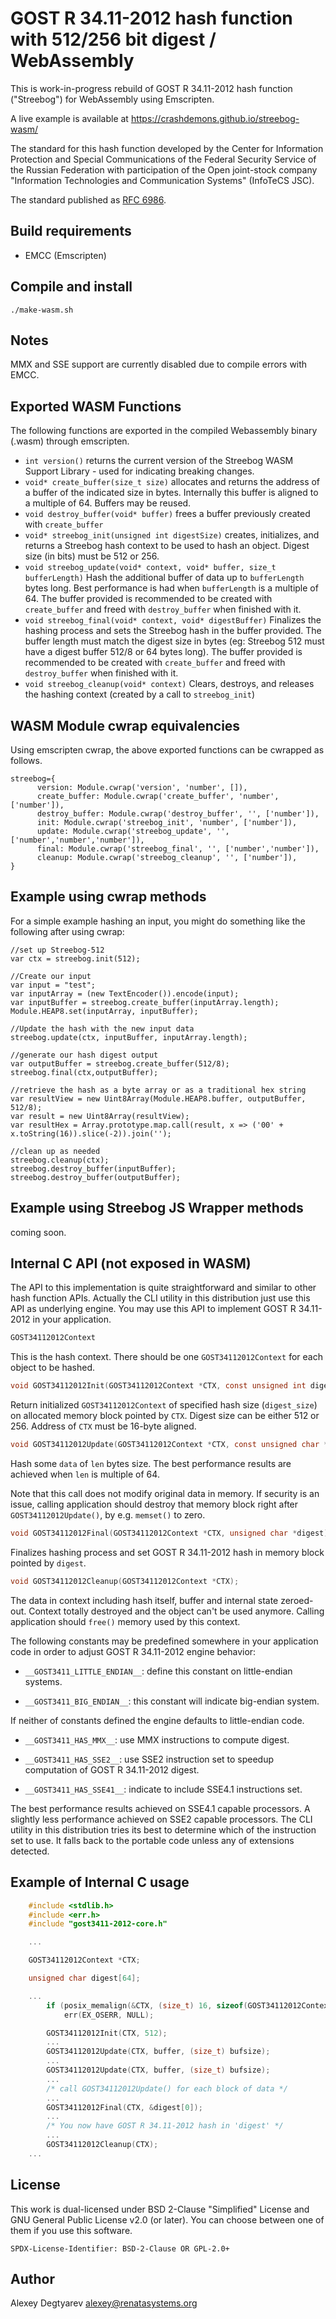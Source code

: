 GOST R 34.11-2012 hash function with 512/256 bit digest / WebAssembly
=======================================================

This is work-in-progress rebuild of GOST R 34.11-2012 hash function ("Streebog") for WebAssembly using Emscripten.

A live example is available at https://crashdemons.github.io/streebog-wasm/

The standard for this hash function developed by the Center for
Information Protection and Special Communications of the Federal
Security Service of the Russian Federation with participation of the
Open joint-stock company "Information Technologies and Communication
Systems" (InfoTeCS JSC).

The standard published as [RFC 6986](https://tools.ietf.org/html/rfc6986).


Build requirements
------------------

* EMCC (Emscripten)


Compile and install
-------------------

 `./make-wasm.sh`
 
 Notes
 ---
 MMX and SSE support are currently disabled due to compile errors with EMCC.


Exported WASM Functions
---
The following functions are exported in the compiled Webassembly binary (.wasm) through emscripten.
* `int version()` returns the current version of the Streebog WASM Support Library - used for indicating breaking changes.
* `void* create_buffer(size_t size)` allocates and returns the address of a buffer of the indicated size in bytes. Internally this buffer is aligned to a multiple of 64. Buffers may be reused.
* `void destroy_buffer(void* buffer)` frees a buffer previously created with `create_buffer`
* `void* streebog_init(unsigned int digestSize)` creates, initializes, and returns a Streebog hash context to be used to hash an object. Digest size (in bits) must be 512 or 256.
* `void streebog_update(void* context, void* buffer, size_t bufferLength)` Hash the additional buffer of data up to `bufferLength` bytes long.  Best performance is had when `bufferLength` is a multiple of 64.  The buffer provided is recommended to be created with `create_buffer` and freed with `destroy_buffer` when finished with it.
* `void streebog_final(void* context, void* digestBuffer)` Finalizes the hashing process and sets the Streebog hash in the buffer provided. The buffer length must match the digest size in bytes (eg: Streebog 512 must have a digest buffer 512/8 or 64 bytes long). The buffer provided is recommended to be created with  `create_buffer` and freed with `destroy_buffer` when finished with it.
* `void streebog_cleanup(void* context)` Clears, destroys, and releases the hashing context (created by a call to `streebog_init`)

WASM Module cwrap equivalencies
---
Using emscripten cwrap, the above exported functions can be cwrapped as follows.
```
streebog={
      version: Module.cwrap('version', 'number', []),
      create_buffer: Module.cwrap('create_buffer', 'number', ['number']),
      destroy_buffer: Module.cwrap('destroy_buffer', '', ['number']),
      init: Module.cwrap('streebog_init', 'number', ['number']),
      update: Module.cwrap('streebog_update', '', ['number','number','number']),
      final: Module.cwrap('streebog_final', '', ['number','number']),
      cleanup: Module.cwrap('streebog_cleanup', '', ['number']),
}
```


Example using cwrap methods
---
For a simple example hashing an input, you might do something like the following after using cwrap:
```
//set up Streebog-512
var ctx = streebog.init(512);

//Create our input
var input = "test";
var inputArray = (new TextEncoder()).encode(input);
var inputBuffer = streebog.create_buffer(inputArray.length);
Module.HEAP8.set(inputArray, inputBuffer);

//Update the hash with the new input data
streebog.update(ctx, inputBuffer, inputArray.length);

//generate our hash digest output
var outputBuffer = streebog.create_buffer(512/8);
streebog.final(ctx,outputBuffer);

//retrieve the hash as a byte array or as a traditional hex string
var resultView = new Uint8Array(Module.HEAP8.buffer, outputBuffer, 512/8);
var result = new Uint8Array(resultView);
var resultHex = Array.prototype.map.call(result, x => ('00' + x.toString(16)).slice(-2)).join('');

//clean up as needed
streebog.cleanup(ctx);
streebog.destroy_buffer(inputBuffer);
streebog.destroy_buffer(outputBuffer);
```

Example using Streebog JS Wrapper methods
---
coming soon.


Internal C API (not exposed in WASM)
---
The API to this implementation is quite straightforward and similar to
other hash function APIs.  Actually the CLI utility in this distribution
just use this API as underlying engine.  You may use this API to
implement GOST R 34.11-2012 in your application.

```c
GOST34112012Context
```

This is the hash context.  There should be one `GOST34112012Context`
for each object to be hashed.


```c
void GOST34112012Init(GOST34112012Context *CTX, const unsigned int digest_size);
```

Return initialized `GOST34112012Context` of specified hash size
(`digest_size`) on allocated memory block pointed by `CTX`.  Digest size
can be either 512 or 256.  Address of `CTX` must be 16-byte aligned.

```c
void GOST34112012Update(GOST34112012Context *CTX, const unsigned char *data, size_t len);
```

Hash some `data` of `len` bytes size.  The best performance results are
achieved when `len` is multiple of 64.
    
Note that this call does not modify original data in memory.  If
security is an issue, calling application should destroy that memory
block right after `GOST34112012Update()`, by e.g. `memset()` to zero.

```c
void GOST34112012Final(GOST34112012Context *CTX, unsigned char *digest);
```

Finalizes hashing process and set GOST R 34.11-2012 hash in memory block
pointed by `digest`.

```c
void GOST34112012Cleanup(GOST34112012Context *CTX);
```

The data in context including hash itself, buffer and internal
state zeroed-out.  Context totally destroyed and the object can't be
used anymore.  Calling application should `free()` memory used by this
context.

The following constants may be predefined somewhere in your application
code in order to adjust GOST R 34.11-2012 engine behavior:

* `__GOST3411_LITTLE_ENDIAN__`: define this constant on little-endian systems.

* `__GOST3411_BIG_ENDIAN__`: this constant will indicate big-endian system.

If neither of constants defined the engine defaults to little-endian
code.

* `__GOST3411_HAS_MMX__`: use MMX instructions to compute digest.

* `__GOST3411_HAS_SSE2__`: use SSE2 instruction set to speedup computation
of GOST R 34.11-2012 digest.

* `__GOST3411_HAS_SSE41__`: indicate to include SSE4.1 instructions set.

The best performance results achieved on SSE4.1 capable processors.  A slightly
less performance achieved on SSE2 capable processors.  The CLI utility in this
distribution tries its best to determine which of the instruction set to use.
It falls back to the portable code unless any of extensions detected.


Example of Internal C usage
----------------

```c
    #include <stdlib.h>
    #include <err.h>
    #include "gost3411-2012-core.h"

    ...

    GOST34112012Context *CTX;

    unsigned char digest[64];

    ...
        if (posix_memalign(&CTX, (size_t) 16, sizeof(GOST34112012Context)))
            err(EX_OSERR, NULL);

        GOST34112012Init(CTX, 512);
        ...
        GOST34112012Update(CTX, buffer, (size_t) bufsize);
        ...
        GOST34112012Update(CTX, buffer, (size_t) bufsize);
        ...
        /* call GOST34112012Update() for each block of data */
        ...
        GOST34112012Final(CTX, &digest[0]);
        ...
        /* You now have GOST R 34.11-2012 hash in 'digest' */
        ...
        GOST34112012Cleanup(CTX);
    ...

```

License
-------

This work is dual-licensed under BSD 2-Clause "Simplified" License and GNU
General Public License v2.0 (or later).  You can choose between one of them if
you use this software.

`SPDX-License-Identifier: BSD-2-Clause OR GPL-2.0+`


Author
------
Alexey Degtyarev <alexey@renatasystems.org>
